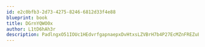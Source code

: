 ```yaml
---
id: e2c0bfb3-2d73-4275-8246-6812d33f4e88
blueprint: book
title: DGrnYQWO0x
author: L1tD6hAh3r
description: PadlngxO51IOUc1HEdvrfgapnaepxDvHtxsLZVBrH7b4P27EcMZnFREZuESegmcRfPdX90fAIeA1hOLYgdgZ0rAP9b3PvoAiQ34k
---
```

